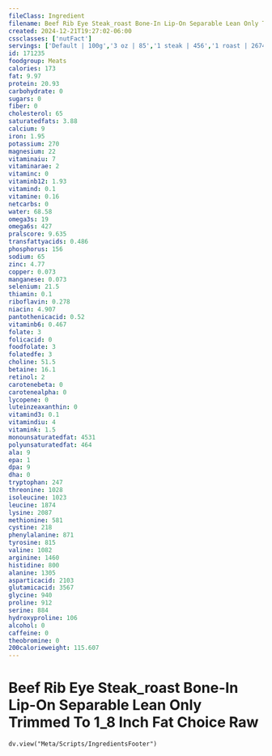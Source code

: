 ```yaml
---
fileClass: Ingredient
filename: Beef Rib Eye Steak_roast Bone-In Lip-On Separable Lean Only Trimmed To 1_8 Inch Fat Choice Raw
created: 2024-12-21T19:27:02-06:00
cssclasses: ['nutFact']
servings: ['Default | 100g','3 oz | 85','1 steak | 456','1 roast | 2674']
id: 171235
foodgroup: Meats
calories: 173
fat: 9.97
protein: 20.93
carbohydrate: 0
sugars: 0
fiber: 0
cholesterol: 65
saturatedfats: 3.88
calcium: 9
iron: 1.95
potassium: 270
magnesium: 22
vitaminaiu: 7
vitaminarae: 2
vitaminc: 0
vitaminb12: 1.93
vitamind: 0.1
vitamine: 0.16
netcarbs: 0
water: 68.58
omega3s: 19
omega6s: 427
pralscore: 9.635
transfattyacids: 0.486
phosphorus: 156
sodium: 65
zinc: 4.77
copper: 0.073
manganese: 0.073
selenium: 21.5
thiamin: 0.1
riboflavin: 0.278
niacin: 4.907
pantothenicacid: 0.52
vitaminb6: 0.467
folate: 3
folicacid: 0
foodfolate: 3
folatedfe: 3
choline: 51.5
betaine: 16.1
retinol: 2
carotenebeta: 0
carotenealpha: 0
lycopene: 0
luteinzeaxanthin: 0
vitamind3: 0.1
vitamindiu: 4
vitamink: 1.5
monounsaturatedfat: 4531
polyunsaturatedfat: 464
ala: 9
epa: 1
dpa: 9
dha: 0
tryptophan: 247
threonine: 1028
isoleucine: 1023
leucine: 1874
lysine: 2087
methionine: 581
cystine: 218
phenylalanine: 871
tyrosine: 815
valine: 1082
arginine: 1460
histidine: 800
alanine: 1305
asparticacid: 2103
glutamicacid: 3567
glycine: 940
proline: 912
serine: 884
hydroxyproline: 106
alcohol: 0
caffeine: 0
theobromine: 0
200calorieweight: 115.607
---
```


# Beef Rib Eye Steak_roast Bone-In Lip-On Separable Lean Only Trimmed To 1_8 Inch Fat Choice Raw

```dataviewjs
dv.view("Meta/Scripts/IngredientsFooter")
```